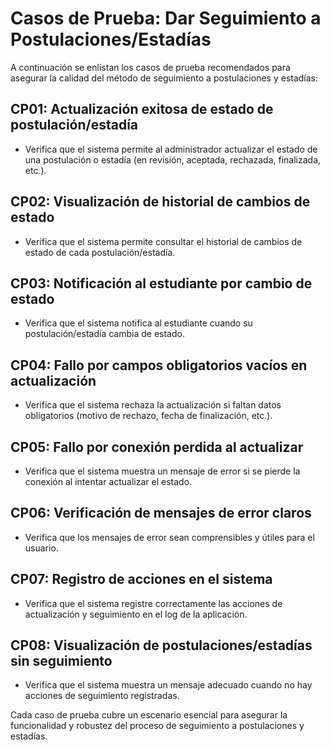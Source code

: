# Casos de Prueba: Dar Seguimiento a Postulaciones/Estadías

A continuación se enlistan los casos de prueba recomendados para asegurar la calidad del método de seguimiento a postulaciones y estadías:

## CP01: Actualización exitosa de estado de postulación/estadía
- Verifica que el sistema permite al administrador actualizar el estado de una postulación o estadía (en revisión, aceptada, rechazada, finalizada, etc.).

## CP02: Visualización de historial de cambios de estado
- Verifica que el sistema permite consultar el historial de cambios de estado de cada postulación/estadía.

## CP03: Notificación al estudiante por cambio de estado
- Verifica que el sistema notifica al estudiante cuando su postulación/estadía cambia de estado.

## CP04: Fallo por campos obligatorios vacíos en actualización
- Verifica que el sistema rechaza la actualización si faltan datos obligatorios (motivo de rechazo, fecha de finalización, etc.).

## CP05: Fallo por conexión perdida al actualizar
- Verifica que el sistema muestra un mensaje de error si se pierde la conexión al intentar actualizar el estado.

## CP06: Verificación de mensajes de error claros
- Verifica que los mensajes de error sean comprensibles y útiles para el usuario.

## CP07: Registro de acciones en el sistema
- Verifica que el sistema registre correctamente las acciones de actualización y seguimiento en el log de la aplicación.

## CP08: Visualización de postulaciones/estadías sin seguimiento
- Verifica que el sistema muestra un mensaje adecuado cuando no hay acciones de seguimiento registradas.

Cada caso de prueba cubre un escenario esencial para asegurar la funcionalidad y robustez del proceso de seguimiento a postulaciones y estadías.
